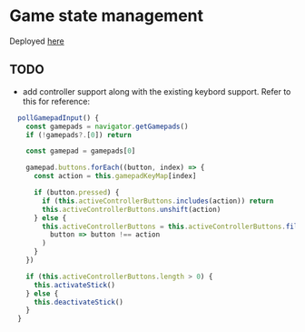 # Game state management

Deployed [here](https://aquamarine-eclair-b55a38.netlify.app/)

## TODO

- add controller support along with the existing keybord support. Refer to this for reference:

```js
  pollGamepadInput() {
    const gamepads = navigator.getGamepads()
    if (!gamepads?.[0]) return

    const gamepad = gamepads[0]

    gamepad.buttons.forEach((button, index) => {
      const action = this.gamepadKeyMap[index]

      if (button.pressed) {
        if (this.activeControllerButtons.includes(action)) return
        this.activeControllerButtons.unshift(action)
      } else {
        this.activeControllerButtons = this.activeControllerButtons.filter(
          button => button !== action
        )
      }
    })

    if (this.activeControllerButtons.length > 0) {
      this.activateStick()
    } else {
      this.deactivateStick()
    }
  }
```

